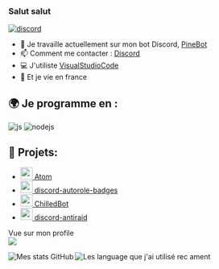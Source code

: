 ### Salut salut

[![discord](https://discord.com/api/guilds/559414466664464384/widget.png)](https://discord.gg/yAYZumWDA4)



- 🔭 Je travaille actuellement sur mon bot Discord, [PineBot](https://pinebot.gq/pinebot)
- 📫 Comment me contacter : [Discord](https://discord.gg/fQsrZZt4AZ)
- 💻 J'utiliste [VisualStudioCode](https://code.visualstudio.com/)
- 🥖 Et je vie en france


## 🌍 Je programme en :
<p>

  <img alt="js" src="https://img.shields.io/badge/-Javascript-FFEE00?style=flat-square&logo=javascript&logoColor=black" />
  <img alt="nodejs" src="https://img.shields.io/badge/-NodeJS-43853D?style=flat-square&logo=Node.js&logoColor=white" />

  
</p>





## 🚩 Projets:
- [<img src="https://images.discordapp.net/avatars/683956301919027222/21accfeb46803203546b4fd7205ed68f.png?size=512" width="24"/> Atom](https://atom-bot.me)
- [<img src="https://upload.wikimedia.org/wikipedia/commons/thumb/d/db/Npm-logo.svg/540px-Npm-logo.svg.png" width="24"/> discord-autorole-badges](https://github.com/Derpinou/discord-autorole-badges)
- [<img src="https://images.discordapp.net/avatars/634818840542445580/eabd1fc9d9165714ad6662e7e6b35705.png?size=512" width="24"/> ChilledBot](https://top.gg/bot/634818840542445580)
- [<img src="https://upload.wikimedia.org/wikipedia/commons/thumb/d/db/Npm-logo.svg/540px-Npm-logo.svg.png" width="24"/> discord-antiraid](https://github.com/Derpinou/discord-antiraid)


<p align="left"> 
  Vue sur mon profile<br>
  <img src="https://profile-counter.glitch.me/PinteyDiscord/count.svg" />
</p>

<img align="left" alt="Mes stats GitHub" src="https://github-readme-stats.vercel.app/api?username=PinteyDiscord&show_icons=true&hide_border=true" />
<img align="left" alt="Les language que j'ai utilisé rec	ament" src="https://github-readme-stats.vercel.app/api/top-langs?username=PinteyDiscord&show_icons=true&theme=tokyonight&layout=compact" />
